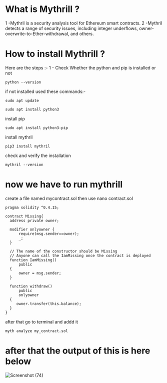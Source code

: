 # What is Mythrill ?
1 -Mythril is a security analysis tool for Ethereum smart contracts.
2 -Mythril detects a range of security issues, including integer underflows, owner-overwrite-to-Ether-withdrawal, and others.

# How to install Mythrill ?
Here  are the steps :-
1 - Check Whether the python and pip is installed or not

```
python --version
```
if not installed used these commands:-
```
sudo apt update
```
```
sudo apt install python3
```
install pip 
```
sudo apt install python3-pip
```
install mythril
```
pip3 install mythril
```
check and verify the installation 
```
mythril --version
```
  # now we have to run mythrill 
  create a file named mycontract.sol then use  nano contract.sol
  ```
pragma solidity ^0.4.15;

contract Missing{
    address private owner;

    modifier onlyowner {
        require(msg.sender==owner);
        _;
    }

    // The name of the constructor should be Missing
    // Anyone can call the IamMissing once the contract is deployed
    function IamMissing()
        public 
    {
        owner = msg.sender;
    }

    function withdraw() 
        public 
        onlyowner
    {
       owner.transfer(this.balance);
    }
}
```
after that go to terminal and addd it 
```
myth analyze my_contract.sol
```
 # after that the output of this is here below 
![Screenshot (74)](https://github.com/SandeepKumar0509/Solidity--Security_audit-Blockchain-/assets/143065262/d57da844-22ab-4cd1-add2-de4b936c0975)
